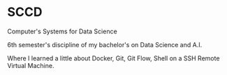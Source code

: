 # SCCD

Computer's Systems for Data Science

6th semester's discipline of my bachelor's on Data Science and A.I.

Where I learned a little about Docker, Git, Git Flow, Shell on a SSH Remote Virtual Machine.
